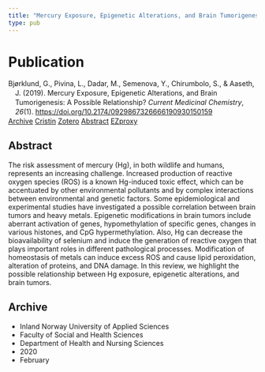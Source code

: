 ```yaml
---
title: "Mercury Exposure, Epigenetic Alterations, and Brain Tumorigenesis: A Possible Relationship?"
type: pub
---
```

<h1>Publication</h1>
<article id="csl-bib-container-F6NGX9UU" class="csl-bib-container">
  <div class="csl-bib-body" style="line-height: 1.35; padding-left: 1em; text-indent:-1em;">
  <div class="csl-entry">Bj&#xF8;rklund, G., Pivina, L., Dadar, M., Semenova, Y., Chirumbolo, S., &amp; Aaseth, J. (2019). Mercury Exposure, Epigenetic Alterations, and Brain Tumorigenesis: A Possible Relationship? <i>Current Medicinal Chemistry</i>, <i>26</i>(1). <a href="https://doi.org/10.2174/0929867326666190930150159">https://doi.org/10.2174/0929867326666190930150159</a></div>
</div>
  <div class="csl-bib-buttons">
    <a href="#taxonomy-article-F6NGX9UU" class="csl-bib-button">Archive</a>
    <a href="https://app.cristin.no/results/show.jsf?id=1790086" alt="Cristin URL" class="csl-bib-button">Cristin</a>
    <a href="http://zotero.org/groups/5022929/items/F6NGX9UU" alt="Zotero URL" class="csl-bib-button">Zotero</a>
    <a href="#abstract-article-F6NGX9UU" class="csl-bib-button">Abstract</a>
    <a href="http://ezproxy.inn.no/login?url=https://doi.org/10.2174/0929867326666190930150159" class="csl-bib-button">EZproxy</a>
  </div>
  <div id="csl-bib-meta-container-F6NGX9UU"></div>
</article>
<div id="csl-bib-meta-F6NGX9UU" class="csl-bib-meta">
  <article id="abstract-article-F6NGX9UU" class="abstract-article">
    <h1>Abstract</h1>
    The risk assessment of mercury (Hg), in both wildlife and humans, represents an increasing challenge. Increased production of reactive oxygen species (ROS) is a known Hg-induced toxic effect, which can be accentuated by other environmental pollutants and by complex interactions between environmental and genetic factors. Some epidemiological and experimental studies have investigated a possible correlation between brain tumors and heavy metals. Epigenetic modifications in brain tumors include aberrant activation of genes, hypomethylation of specific genes, changes in various histones, and CpG hypermethylation. Also, Hg can decrease the bioavailability of selenium and induce the generation of reactive oxygen that plays important roles in different pathological processes. Modification of homeostasis of metals can induce excess ROS and cause lipid peroxidation, alteration of proteins, and DNA damage. In this review, we highlight the possible relationship between Hg exposure, epigenetic alterations, and brain tumors.
  </article>
  <article id="taxonomy-article-F6NGX9UU" class="taxonomy-article">
    <h1>Archive</h1>
    <ul>
      <li>Inland Norway University of Applied Sciences</li>
      <li>Faculty of Social and Health Sciences</li>
      <li>Department of Health and Nursing Sciences</li>
      <li>2020</li>
      <li>February</li>
    </ul>
  </article>
</div>
